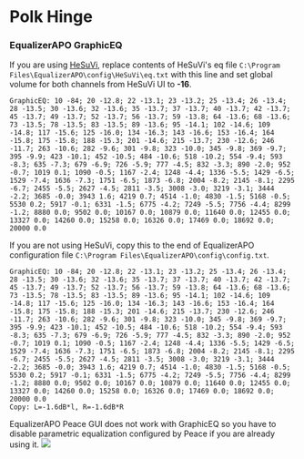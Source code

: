 # Polk Hinge
### EqualizerAPO GraphicEQ
If you are using [HeSuVi](https://sourceforge.net/projects/hesuvi/), replace contents of HeSuVi's eq file `C:\Program Files\EqualizerAPO\config\HeSuVi\eq.txt` with this line and set global volume for both channels from HeSuVi UI to **-16**.
```
GraphicEQ: 10 -84; 20 -12.8; 22 -13.1; 23 -13.2; 25 -13.4; 26 -13.4; 28 -13.5; 30 -13.6; 32 -13.6; 35 -13.7; 37 -13.7; 40 -13.7; 42 -13.7; 45 -13.7; 49 -13.7; 52 -13.7; 56 -13.7; 59 -13.8; 64 -13.6; 68 -13.6; 73 -13.5; 78 -13.5; 83 -13.5; 89 -13.6; 95 -14.1; 102 -14.6; 109 -14.8; 117 -15.6; 125 -16.0; 134 -16.3; 143 -16.6; 153 -16.4; 164 -15.8; 175 -15.8; 188 -15.3; 201 -14.6; 215 -13.7; 230 -12.6; 246 -11.7; 263 -10.6; 282 -9.6; 301 -9.8; 323 -10.0; 345 -9.8; 369 -9.7; 395 -9.9; 423 -10.1; 452 -10.5; 484 -10.6; 518 -10.2; 554 -9.4; 593 -8.3; 635 -7.3; 679 -6.9; 726 -5.9; 777 -4.5; 832 -3.3; 890 -2.0; 952 -0.7; 1019 0.1; 1090 -0.5; 1167 -2.4; 1248 -4.4; 1336 -5.5; 1429 -6.5; 1529 -7.4; 1636 -7.3; 1751 -6.5; 1873 -6.8; 2004 -8.2; 2145 -8.1; 2295 -6.7; 2455 -5.5; 2627 -4.5; 2811 -3.5; 3008 -3.0; 3219 -3.1; 3444 -2.2; 3685 -0.0; 3943 1.6; 4219 0.7; 4514 -1.0; 4830 -1.5; 5168 -0.5; 5530 0.2; 5917 -0.1; 6331 -1.5; 6775 -4.2; 7249 -5.5; 7756 -4.4; 8299 -1.2; 8880 0.0; 9502 0.0; 10167 0.0; 10879 0.0; 11640 0.0; 12455 0.0; 13327 0.0; 14260 0.0; 15258 0.0; 16326 0.0; 17469 0.0; 18692 0.0; 20000 0.0
```
If you are not using HeSuVi, copy this to the end of EqualizerAPO configuration file `C:\Program Files\EqualizerAPO\config\config.txt`.
```
GraphicEQ: 10 -84; 20 -12.8; 22 -13.1; 23 -13.2; 25 -13.4; 26 -13.4; 28 -13.5; 30 -13.6; 32 -13.6; 35 -13.7; 37 -13.7; 40 -13.7; 42 -13.7; 45 -13.7; 49 -13.7; 52 -13.7; 56 -13.7; 59 -13.8; 64 -13.6; 68 -13.6; 73 -13.5; 78 -13.5; 83 -13.5; 89 -13.6; 95 -14.1; 102 -14.6; 109 -14.8; 117 -15.6; 125 -16.0; 134 -16.3; 143 -16.6; 153 -16.4; 164 -15.8; 175 -15.8; 188 -15.3; 201 -14.6; 215 -13.7; 230 -12.6; 246 -11.7; 263 -10.6; 282 -9.6; 301 -9.8; 323 -10.0; 345 -9.8; 369 -9.7; 395 -9.9; 423 -10.1; 452 -10.5; 484 -10.6; 518 -10.2; 554 -9.4; 593 -8.3; 635 -7.3; 679 -6.9; 726 -5.9; 777 -4.5; 832 -3.3; 890 -2.0; 952 -0.7; 1019 0.1; 1090 -0.5; 1167 -2.4; 1248 -4.4; 1336 -5.5; 1429 -6.5; 1529 -7.4; 1636 -7.3; 1751 -6.5; 1873 -6.8; 2004 -8.2; 2145 -8.1; 2295 -6.7; 2455 -5.5; 2627 -4.5; 2811 -3.5; 3008 -3.0; 3219 -3.1; 3444 -2.2; 3685 -0.0; 3943 1.6; 4219 0.7; 4514 -1.0; 4830 -1.5; 5168 -0.5; 5530 0.2; 5917 -0.1; 6331 -1.5; 6775 -4.2; 7249 -5.5; 7756 -4.4; 8299 -1.2; 8880 0.0; 9502 0.0; 10167 0.0; 10879 0.0; 11640 0.0; 12455 0.0; 13327 0.0; 14260 0.0; 15258 0.0; 16326 0.0; 17469 0.0; 18692 0.0; 20000 0.0
Copy: L=-1.6dB*l, R=-1.6dB*R
```
EqualizerAPO Peace GUI does not work with GraphicEQ so you have to disable parametric equalization configured by Peace if you are already using it.
![](https://raw.githubusercontent.com/jaakkopasanen/AutoEq/master/results/Innerfidelity%202017/innerfidelity/onear/Polk%20Hinge/Polk%20Hinge.png)
